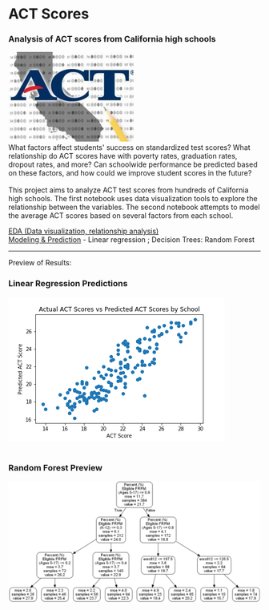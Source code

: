 # ACT Scores
### Analysis of ACT scores from California high schools

![act](act.jpg)
<br>
What factors affect students' success on standardized test scores? What relationship do ACT scores have with poverty rates, graduation rates, dropout rates, and more? Can schoolwide performance be predicted based on these factors, and how could we improve student scores in the future?
<br>
<br>
This project aims to analyze ACT test scores from hundreds of California high schools. The first notebook uses data visualization tools to explore the relationship between the variables. The second notebook attempts to model the average ACT scores based on several factors from each school. 

[EDA (Data visualization, relationship analysis)](act_scores.ipynb)
<br>
[Modeling & Prediction](act_scores_ml_model.ipynb) - Linear regression ; Decision Trees: Random Forest


---

Preview of Results:
<br>
### Linear Regression Predictions
![](actualvpredicted.png)
<br>
<br>
### Random Forest Preview
![](small_tree.png)

